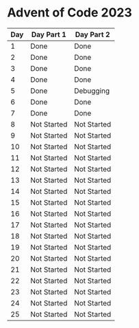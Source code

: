 # Advent of Code 2023

| Day | Day Part 1 | Day Part 2 |
| --- | ---------- | ---------- |
|   1 |    Done    |    Done    |
|   2 |    Done    |    Done    |
|   3 |    Done    |    Done    |
|   4 |    Done    |    Done    |
|   5 |    Done    |  Debugging |
|   6 |    Done    |    Done    |
|   7 |    Done    |    Done    |
|   8 | Not Started | Not Started |
|   9 | Not Started | Not Started |
|  10 | Not Started | Not Started |
|  11 | Not Started | Not Started |
|  12 | Not Started | Not Started |
|  13 | Not Started | Not Started |
|  14 | Not Started | Not Started |
|  15 | Not Started | Not Started |
|  16 | Not Started | Not Started |
|  17 | Not Started | Not Started |
|  18 | Not Started | Not Started |
|  19 | Not Started | Not Started |
|  20 | Not Started | Not Started |
|  21 | Not Started | Not Started |
|  22 | Not Started | Not Started |
|  23 | Not Started | Not Started |
|  24 | Not Started | Not Started |
|  25 | Not Started | Not Started |
